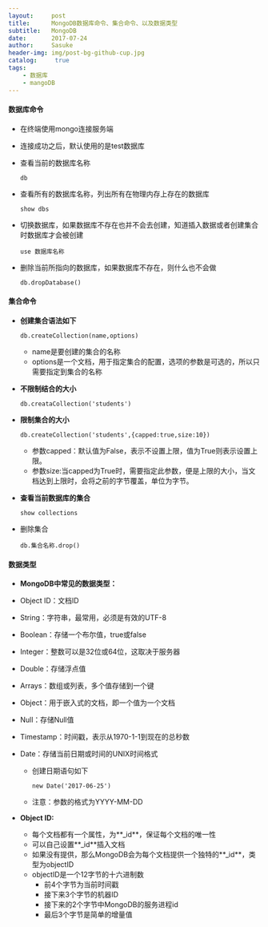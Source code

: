 ```yaml
---
layout:     post
title:      MongoDB数据库命令、集合命令、以及数据类型 
subtitle:   MongoDB
date:       2017-07-24
author:     Sasuke
header-img: img/post-bg-github-cup.jpg
catalog: 	 true
tags:
    - 数据库
    - mangoDB
---
```


#### **数据库命令**

- 在终端使用mongo连接服务端

- 连接成功之后，默认使用的是test数据库

- 查看当前的数据库名称

  ```
  db
  ```

- 查看所有的数据库名称，列出所有在物理内存上存在的数据库

  ```
  show dbs
  ```

- 切换数据库，如果数据库不存在也并不会去创建，知道插入数据或者创建集合时数据库才会被创建

  ```
  use 数据库名称
  ```

- 删除当前所指向的数据库，如果数据库不存在，则什么也不会做

  ```
  db.dropDatabase()
  ```

#### **集合命令**

- **创建集合语法如下**

  ```
  db.createCollection(name,options)
  ```

  - name是要创建的集合的名称
  - options是一个文档，用于指定集合的配置，选项的参数是可选的，所以只需要指定到集合的名称

- **不限制结合的大小**

  ```
  db.creataCollection('students')
  ```

- **限制集合的大小**

  ```
  db.createCollection('students',{capped:true,size:10})
  ```

  - 参数capped：默认值为False，表示不设置上限，值为True则表示设置上限。
  - 参数size:当capped为True时，需要指定此参数，便是上限的大小，当文档达到上限时，会将之前的字节覆盖，单位为字节。

- **查看当前数据库的集合**

  ```
  show collections
  ```

- 删除集合

  ```
  db.集合名称.drop()
  ```

#### **数据类型**

- **MongoDB中常见的数据类型：**

- Object ID：文档ID

- String：字符串，最常用，必须是有效的UTF-8

- Boolean：存储一个布尔值，true或false

- Integer：整数可以是32位或64位，这取决于服务器

- Double：存储浮点值

- Arrays：数组或列表，多个值存储到一个键

- Object：用于嵌入式的文档，即一个值为一个文档

- Null：存储Null值

- Timestamp：时间戳，表示从1970-1-1到现在的总秒数

- Date：存储当前日期或时间的UNIX时间格式

  - 创建日期语句如下

    ```
    new Date('2017-06-25')
    ```

  - 注意：参数的格式为YYYY-MM-DD

- **Object ID:**

  - 每个文档都有一个属性，为**_id**，保证每个文档的唯一性
  - 可以自己设置**_id**插入文档
  - 如果没有提供，那么MongoDB会为每个文档提供一个独特的**_id**，类型为objectID
  - objectID是一个12字节的十六进制数
    - 前4个字节为当前时间戳
    - 接下来3个字节的机器ID
    - 接下来的2个字节中MongoDB的服务进程id
    - 最后3个字节是简单的增量值